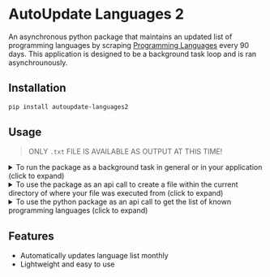 # AutoUpdate Languages 2

An asynchronous python package that maintains an updated list of programming languages by scraping [Programming Languages](programminglanguages.info) every 90 days. This application is designed to be a background task loop and is ran asynchrounously.

## Installation

```bash
pip install autoupdate-languages2
```

## Usage
> ONLY `.txt` FILE IS AVAILABLE AS OUTPUT AT THIS TIME!

<details>
<summary>
To run the package as a background task in general or in your application (click to expand)
</summary>

```python
from autoupdate_languages2 import AutoUpdateLanguages2


if __name__ == '__main__':
  # Direct Call to the start method to start the loop
  AutoUpdateLanguages2().start()

  # OOP call
  auto_update_langs = AutoUpdateLanguages2()
  # call the start method to start the loop
  auto_update_langs.start()
```

</details>


<details>
<summary>
To use the package as an api call to create a file within the current directory of where your file was executed from (click to expand)
</summary>

```python
from autoupdate_languages2 import AutoUpdateLanguages2
import os

def create_lang_list_file():
  curr_dir = os.path.abspath(os.path.dirname(__file__)) # current path of where this file was executed
  output_dir = os.path.join(curr_dir, "output") # add the output dir './output/
  output_file = os.path.join(output_dir, "lang_list.txt") # add the desired file to the path -> only .txt works at this time

  auto_update_langs = AutoUpdateLanguages2()
  all_langs = auto_update_langs.generate_file(output_file)

create_lang_list_file()
```

</details>

<details>
<summary>
To use the python package as an api call to get the list of known programming languages (click to expand)
</summary>

> Be careful with how often you query this as this does a fresh webscrape on each query.
> It is best to use the `.generate_file(file_path)` method to generate the file one time
> and then work with the data from there!


```python
from autoupdate_languages2 import AutoUpdateLanguages2

auto_update_langs = AutoUpdateLanguages2()

lang_list = auto_update_langs.get_lang_list()
```

</details>

## Features
- Automatically updates language list monthly
- Lightweight and easy to use

